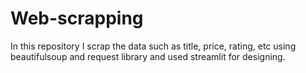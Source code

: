 # Web-scrapping
In this repository I scrap the data such as title, price, rating, etc using beautifulsoup and request library and used streamlit for designing.

